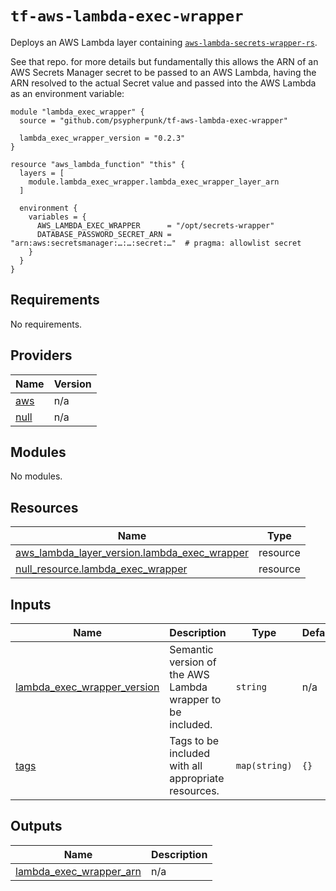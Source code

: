# `tf-aws-lambda-exec-wrapper`

Deploys an AWS Lambda layer containing
[`aws-lambda-secrets-wrapper-rs`](https://github.com/PsypherPunk/aws-lambda-secrets-wrapper-rs).

See that repo. for more details but fundamentally this allows the ARN of an
AWS Secrets Manager secret to be passed to an AWS Lambda, having the ARN
resolved to the actual Secret value and passed into the AWS Lambda as an
environment variable:

```hcl
module "lambda_exec_wrapper" {
  source = "github.com/psypherpunk/tf-aws-lambda-exec-wrapper"

  lambda_exec_wrapper_version = "0.2.3"
}

resource "aws_lambda_function" "this" {
  layers = [
    module.lambda_exec_wrapper.lambda_exec_wrapper_layer_arn
  ]

  environment {
    variables = {
      AWS_LAMBDA_EXEC_WRAPPER      = "/opt/secrets-wrapper"
      DATABASE_PASSWORD_SECRET_ARN = "arn:aws:secretsmanager:…:…:secret:…"  # pragma: allowlist secret
    }
  }
}
```

<!-- https://github.com/terraform-docs/terraform-docs -->
<!-- BEGIN_TF_DOCS -->
## Requirements

No requirements.

## Providers

| Name | Version |
|------|---------|
| <a name="provider_aws"></a> [aws](#provider\_aws) | n/a |
| <a name="provider_null"></a> [null](#provider\_null) | n/a |

## Modules

No modules.

## Resources

| Name | Type |
|------|------|
| [aws_lambda_layer_version.lambda_exec_wrapper](https://registry.terraform.io/providers/hashicorp/aws/latest/docs/resources/lambda_layer_version) | resource |
| [null_resource.lambda_exec_wrapper](https://registry.terraform.io/providers/hashicorp/null/latest/docs/resources/resource) | resource |

## Inputs

| Name | Description | Type | Default | Required |
|------|-------------|------|---------|:--------:|
| <a name="input_lambda_exec_wrapper_version"></a> [lambda\_exec\_wrapper\_version](#input\_lambda\_exec\_wrapper\_version) | Semantic version of the AWS Lambda wrapper to be included. | `string` | n/a | yes |
| <a name="input_tags"></a> [tags](#input\_tags) | Tags to be included with all appropriate resources. | `map(string)` | `{}` | no |

## Outputs

| Name | Description |
|------|-------------|
| <a name="output_lambda_exec_wrapper_arn"></a> [lambda\_exec\_wrapper\_arn](#output\_lambda\_exec\_wrapper\_arn) | n/a |
<!-- END_TF_DOCS -->
